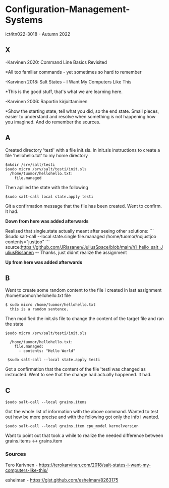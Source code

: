 # Configuration-Management-Systems
ict4tn022-3018 - Autumn 2022

## X

-Karvinen 2020: Command Line Basics Revisited

*All too familiar commands - yet sometimes so hard to remember

-Karvinen 2018: Salt States – I Want My Computers Like This

*This is the good stuff, that's what we are learning here.

-Karvinen 2006: Raportin kirjoittaminen

*Show the starting state, tell what you did, so the end state. Small pieces, easier to understand and resolve when something 
is not happening how you imagined. And do remember the sources.

## A

Created directory 'testi' with a file init.sls. In init.sls instructions to create a file 'hellohello.txt' to my home directory
```
$mkdir /srv/salt/testi
$sudo micro /srv/salt/testi/init.sls
  /home/tuomor/hellohello.txt:
    file.managed
 ```
 Then apllied the state with the following
```
$sudo salt-call local state.apply testi
```

Git a confirmation message that the file has been created. Went to confirm. It had.

**Down from here was added afterwards**

Realised that single.state actually meant after seeing other solutions:
´´´
$sudo salt-call --local state.single file.managed /home/tuomor/nojustjoo contents="justjoo"
´´´
source:https://github.com/JRissanen/JuliusSpace/blob/main/h1_hello_salt_JuliusRissanen -- Thanks, just didmt realize the assignment

**Up from here was added afterwards**

## B

Went to create some random content to the file i created in last assignment /home/tuomor/hellohello.txt file
```
$ sudo micro /home/tuomor/hellohello.txt
  this is a random sentence.
```
Then modified the init.sls file to change the content of the target file and ran the state
```
$sudo micro /srv/salt/testi/init.sls

  /home/tuomor/hellohello.txt:
    file.managed:
      - contents: "Hello World"
 
 $sudo salt-call --local state.apply testi
 ```
Got a confirmation that the content of the file 'testi was changed as instructed.
Went to see that the change had actually happened. It had.

## C

```
$sudo salt-call --local grains.items
```
Got the whole list of information with the above command. Wanted to test out how be more precise and with the following got only the info i wanted.
```
$sudo salt-call --local grains.item cpu_model kernelversion
```
Want to point out that took a while to realize the needed difference between grains.items <-> grains.item



### Sources
Tero Karivnen - https://terokarvinen.com/2018/salt-states-i-want-my-computers-like-this/

eshelman - https://gist.github.com/eshelman/8263175

